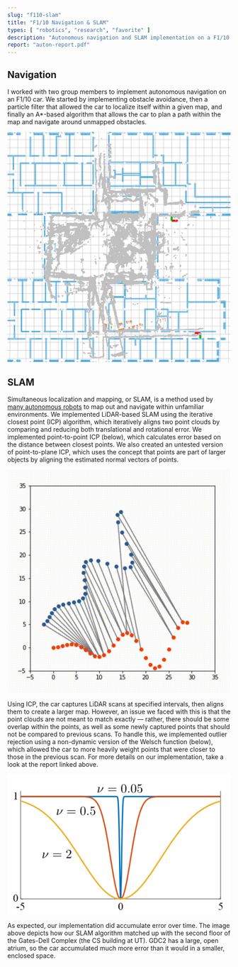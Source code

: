 ```yaml
---
slug: "f110-slam"
title: "F1/10 Navigation & SLAM"
types: [ "robotics", "research", "favorite" ]
description: "Autonomous navigation and SLAM implementation on a F1/10 car"
report: "auton-report.pdf"
---
```


## Navigation

I worked with two group members to implement autonomous navigation on an F1/10 car. We started by implementing obstacle
avoidance, then a particle filter that allowed the car to localize itself within a given map, and finally an A*-based
algorithm that allows the car to plan a path within the map and navigate around unmapped obstacles.

![SLAM results](../../assets/images/project-screenshots/nav-and-slam/slam-results.png)

## SLAM

Simultaneous localization and mapping, or SLAM, is a method used
by <a href="https://spectrum.ieee.org/irobot-brings-visual-mapping-and-navigation-to-the-roomba-980" target="__blank">
many autonomous robots</a> to map out and navigate within unfamiliar environments. We implemented LiDAR-based SLAM using
the iterative closest point (ICP) algorithm, which iteratively aligns two point clouds by comparing and reducing both
translational and rotational error. We implemented point-to-point ICP (below), which calculates error based on the
distance between closest points. We also created an untested version of point-to-plane ICP, which uses the concept that
points are part of larger objects by aligning the estimated normal vectors of points.

<img src="../../assets/images/project-screenshots/nav-and-slam/icp.gif" alt="ICP" class="gif">

Using ICP, the car captures LiDAR scans at specified intervals, then aligns them to create a larger map. However, an
issue we faced with this is that the point clouds are not meant to match exactly &mdash; rather, there should be some
overlap within the points, as well as some newly captured points that should not be compared to previous scans. To
handle this, we implemented outlier rejection using a non-dynamic version of the Welsch function (below), which allowed
the car to more heavily weight points that were closer to those in the previous scan. For more details on our
implementation, take a look at the report linked above.

![Welsch function](../../assets/images/project-screenshots/nav-and-slam/welsch.png)

As expected, our implementation did accumulate error over time. The image above depicts how our SLAM algorithm matched
up with the second floor of the Gates-Dell Complex (the CS building at UT). GDC2 has a large, open atrium, so the car
accumulated much more error than it would in a smaller, enclosed space.